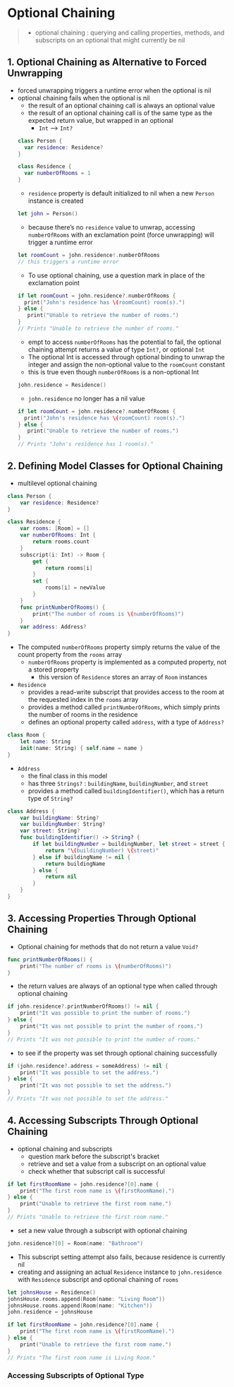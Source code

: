 # Optional Chaining
> * optional chaining : querying and calling properties, methods, and subscripts on an optional that might currently be nil

## 1. Optional Chaining as Alternative to Forced Unwrapping
* forced unwrapping triggers a runtime error when the optional is nil
* optional chaining fails when the optional is nil
  * the result of an optional chaining call is always an optional value
  * the result of an optional chaining call is of the same type as the expected return value, but wrapped in an optional 
    * `Int` ⟶ `Int?`
  ```swift
  class Person {
    var residence: Residence?
  }

  class Residence {
    var numberOfRooms = 1
  }
  ```
  * `residence` property is default initialized to nil when a new `Person` instance is created
  ```swift
  let john = Person()
  ```
  * because there’s no `residence` value to unwrap, accessing `numberOfRooms` with an exclamation point (force unwrapping) will trigger a runtime error
  ```swift
  let roomCount = john.residence!.numberOfRooms
  // this triggers a runtime error
  ```
  * To use optional chaining, use a question mark in place of the exclamation point
  ```swift
  if let roomCount = john.residence?.numberOfRooms {
    print("John's residence has \(roomCount) room(s).")
  } else {
     print("Unable to retrieve the number of rooms.")
  }
  // Prints "Unable to retrieve the number of rooms."
  ```
  * empt to access `numberOfRooms` has the potential to fail, the optional chaining attempt returns a value of type `Int?`, or optional `Int`
  * The optional Int is accessed through optional binding to unwrap the integer and assign the non-optional value to the `roomCount` constant
  * this is true even though `numberOfRooms` is a non-optional Int
  ```swift
  john.residence = Residence()
  ```
  * `john.residence` no longer has a nil value
  ```swift
  if let roomCount = john.residence?.numberOfRooms {
    print("John's residence has \(roomCount) room(s).")
  } else {
     print("Unable to retrieve the number of rooms.")
  }
  // Prints "John's residence has 1 room(s)."
  ```
## 2. Defining Model Classes for Optional Chaining
* multilevel optional chaining
```swift
class Person {
    var residence: Residence?
}
```
```swift
class Residence {
    var rooms: [Room] = []
    var numberOfRooms: Int {
        return rooms.count
    }
    subscript(i: Int) -> Room {
        get {
            return rooms[i]
        }
        set {
            rooms[i] = newValue
        }
    }
    func printNumberOfRooms() {
        print("The number of rooms is \(numberOfRooms)")
    }
    var address: Address?
}
```
* The computed `numberOfRooms` property simply returns the value of the count property from the `rooms` array
  * `numberOfRooms` property is implemented as a computed property, not a stored property
    * this version of `Residence` stores an array of `Room` instances
* `Residence` 
  * provides a read-write subscript that provides access to the room at the requested index in the `rooms` array 
  * provides a method called `printNumberOfRooms`, which simply prints the number of rooms in the residence
  * defines an optional property called `address`, with a type of `Address?`
```swift
class Room {
    let name: String
    init(name: String) { self.name = name }
}
```
* `Address`
  * the final class in this model
  * has three `Strings?` : `buildingName`, `buildingNumber`, and `street`
  * provides  a method called `buildingIdentifier()`, which has a return type of `String?`
```swift
class Address {
    var buildingName: String?
    var buildingNumber: String?
    var street: String?
    func buildingIdentifier() -> String? {
        if let buildingNumber = buildingNumber, let street = street {
            return "\(buildingNumber) \(street)"
        } else if buildingName != nil {
            return buildingName
        } else {
            return nil
        }
    }
}
``` 
## 3. Accessing Properties Through Optional Chaining
* Optional chaining for methods that do not return a value `Void?`
```swift
func printNumberOfRooms() {
    print("The number of rooms is \(numberOfRooms)")
}
```
* the return values are always of an optional type when called through optional chaining
```swift
if john.residence?.printNumberOfRooms() != nil {
    print("It was possible to print the number of rooms.")
} else {
    print("It was not possible to print the number of rooms.")
}
// Prints "It was not possible to print the number of rooms."
```
* to see if the property was set through optional chaining successfully
```swift
if (john.residence?.address = someAddress) != nil {
    print("It was possible to set the address.")
} else {
    print("It was not possible to set the address.")
}
// Prints "It was not possible to set the address."
```
## 4. Accessing Subscripts Through Optional Chaining
* optional chaining and subscripts
  * question mark before the subscript's bracket
  * retrieve and set a value from a subscript on an optional value
  * check whether that subscript call is successful
```swift
if let firstRoomName = john.residence?[0].name {
    print("The first room name is \(firstRoomName).")
} else {
    print("Unable to retrieve the first room name.")
}
// Prints "Unable to retrieve the first room name."
```
* set a new value through a subscript with optional chaining
```swift
john.residence?[0] = Room(name: "Bathroom")
```
  * This subscript setting attempt also fails, because residence is currently nil
* creating and assigning an actual `Residence` instance to `john.residence` with `Residence` subscript and optional chaining of `rooms`
```swift
let johnsHouse = Residence()
johnsHouse.rooms.append(Room(name: "Living Room"))
johnsHouse.rooms.append(Room(name: "Kitchen"))
john.residence = johnsHouse

if let firstRoomName = john.residence?[0].name {
    print("The first room name is \(firstRoomName).")
} else {
    print("Unable to retrieve the first room name.")
}
// Prints "The first room name is Living Room."
```
### Accessing Subscripts of Optional Type



